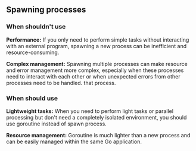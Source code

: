 ## Spawning processes

### When shouldn't use

**Performance:** If you only need to perform simple tasks without interacting with an external program, spawning a new process can be inefficient and resource-consuming.

**Complex management:** Spawning multiple processes can make resource and error management more complex, especially when these processes need to interact with each other or when unexpected errors from other processes need to be handled. that process.

### When should use

**Lightweight tasks:** When you need to perform light tasks or parallel processing but don't need a completely isolated environment, you should use goroutine instead of spawn process.

**Resource management:** Goroutine is much lighter than a new process and can be easily managed within the same Go application.
